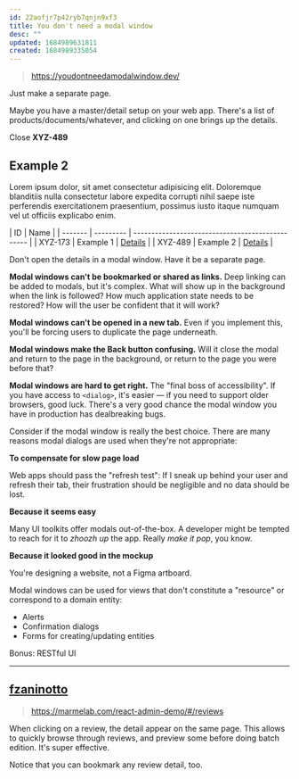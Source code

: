```yaml
---
id: 22aofjr7p42ryb7qnjn9xf3
title: You don't need a modal window
desc: ""
updated: 1684989631811
created: 1684989335054
---
```


> https://youdontneedamodalwindow.dev/

Just make a separate page.

Maybe you have a master/detail setup on your web app. There's a list of products/documents/whatever, and clicking on one brings up the details.

Close **XYZ-489**

## Example 2

Lorem ipsum dolor, sit amet consectetur adipisicing elit. Doloremque blanditiis nulla consectetur labore expedita corrupti nihil saepe iste perferendis exercitationem praesentium, possimus iusto itaque numquam vel ut officiis explicabo enim.

| ID      | Name      |
| ------- | --------- | ------------------------------------------------ |
| XYZ-173 | Example 1 | [Details](https://youdontneedamodalwindow.dev/#) |
| XYZ-489 | Example 2 | [Details](https://youdontneedamodalwindow.dev/#) |

Don't open the details in a modal window. Have it be a separate page.

**Modal windows can't be bookmarked or shared as links.** Deep linking can be added to modals, but it's complex. What will show up in the background when the link is followed? How much application state needs to be restored? How will the user be confident that it will work?

**Modal windows can't be opened in a new tab.** Even if you implement this, you'll be forcing users to duplicate the page underneath.

**Modal windows make the Back button confusing.** Will it close the modal and return to the page in the background, or return to the page you were before that?

**Modal windows are hard to get right.** The "final boss of accessibility". If you have access to `<dialog>`, it's easier — if you need to support older browsers, good luck. There's a very good chance the modal window you have in production has dealbreaking bugs.

Consider if the modal window is really the best choice. There are many reasons modal dialogs are used when they're not appropriate:

**To compensate for slow page load**

Web apps should pass the "refresh test": If I sneak up behind your user and refresh their tab, their frustration should be negligible and no data should be lost.

**Because it seems easy**

Many UI toolkits offer modals out-of-the-box. A developer might be tempted to reach for it to _zhoozh up_ the app. Really _make it pop_, you know.

**Because it looked good in the mockup**

You're designing a website, not a Figma artboard.

Modal windows can be used for views that don't constitute a "resource" or correspond to a domain entity:

- Alerts
- Confirmation dialogs
- Forms for creating/updating entities

Bonus: RESTful UI

---

## [fzaninotto](https://news.ycombinator.com/user?id=fzaninotto)

> https://marmelab.com/react-admin-demo/#/reviews

When clicking on a review, the detail appear on the same page. This allows to quickly browse through reviews, and preview some before doing batch edition. It's super effective.

Notice that you can bookmark any review detail, too.
